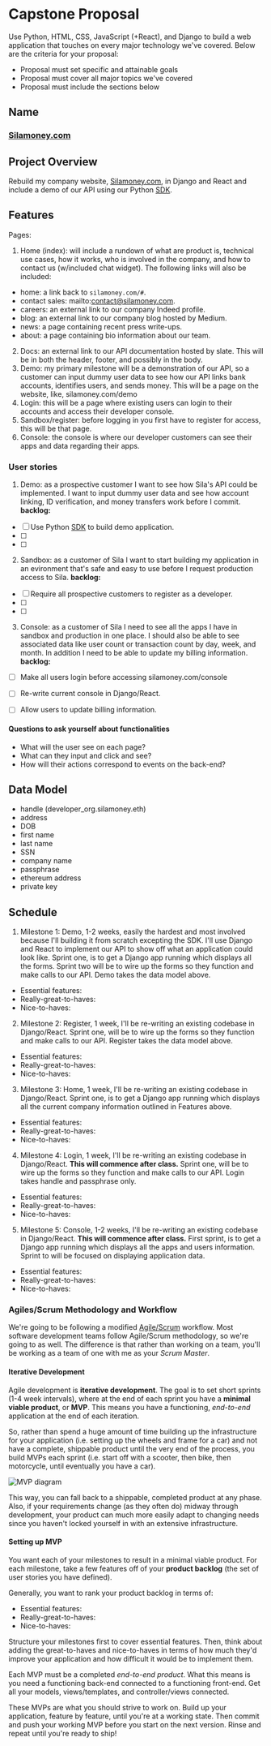 # Capstone Proposal

  Use Python, HTML, CSS, JavaScript (+React), and Django to build a web application that touches on every major technology we've covered. Below are the criteria for your proposal: 
- Proposal must set specific and attainable goals
- Proposal must cover all major topics we've covered
- Proposal must include the sections below


## Name
### [Silamoney.com](https://www.silamoney.com)


## Project Overview
Rebuild my company website, [Silamoney.com](https://www.silamoney.com), in Django and React and include a demo of our API using our Python [SDK](https://github.com/Sila-Money/Sila-Python).


## Features
Pages:
1. Home (index): will include a rundown of what are product is, technical use cases, how it works, who is involved in the company, and how to contact us (w/included chat widget). The following links will also be included:
  - home: a link back to `silamoney.com/#`.
  - contact sales: mailto:contact@silamoney.com.
  - careers: an external link to our company Indeed profile.
  - blog: an external link to our company blog hosted by Medium.
  - news: a page containing recent press write-ups.
  - about: a page containing bio information about our team.
2. Docs: an external link to our API documentation hosted by slate. This will be in both the header, footer, and possibly in the body.
3. Demo: my primary milestone will be a demonstration of our API, so a customer can input dummy user data to see how our API links bank accounts, identifies users, and sends money. This will be a page on the website, like, silamoney.com/demo
4. Login: this will be a page where existing users can login to their accounts and access their developer console.
5. Sandbox/register: before logging in you first have to register for access, this will be that page.
6. Console: the console is where our developer customers can see their apps and data regarding their apps.


### User stories
1. Demo: as a prospective customer I want to see how Sila's API could be implemented. I want to input dummy user data and see how account linking, ID verification, and money transfers work before I commit.
**backlog:**
- [ ] Use Python [SDK](https://github.com/Sila-Money/Sila-Python) to build demo application.
- [ ] 
- [ ]

2. Sandbox: as a customer of Sila I want to start building my application in an evironment that's safe and easy to use before I request production access to Sila.
**backlog:**
- [ ] Require all prospective customers to register as a developer.
- [ ]
- [ ]

3. Console: as a customer of Sila I need to see all the apps I have in sandbox and production in one place. I should also be able to see associated data like user count or transaction count by day, week, and month. In addition I need to be able to update my billing information.
**backlog:**
- [ ] Make all users login before accessing silamoney.com/console
- [ ] Re-write current console in Django/React.
- [ ] Allow users to update billing information.


#### Questions to ask yourself about functionalities

- What will the user see on each page? 
- What can they input and click and see? 
- How will their actions correspond to events on the back-end?

## Data Model
- handle (developer_org.silamoney.eth)
- address
- DOB
- first name
- last name
- SSN
- company name
- passphrase
- ethereum address
- private key


## Schedule
1. Milestone 1: Demo, 1-2 weeks, easily the hardest and most involved because I'll building it from scratch excepting the SDK. I'll use Django and React to implement our API to show off what an application could look like. Sprint one, is to get a Django app running which displays all the forms. Sprint two will be to wire up the forms so they function and make calls to our API. Demo takes the data model above.
- Essential features:
- Really-great-to-haves:
- Nice-to-haves:


2. Milestone 2: Register, 1 week, I'll be re-writing an existing codebase in Django/React. Sprint one, will be to wire up the forms so they function and make calls to our API. Register takes the data model above.
- Essential features:
- Really-great-to-haves:
- Nice-to-haves:


3. Milestone 3: Home, 1 week, I'll be re-writing an existing codebase in Django/React. Sprint one, is to get a Django app running which displays all the current company information outlined in Features above.
- Essential features:
- Really-great-to-haves:
- Nice-to-haves:


4. Milestone 4: Login, 1 week, I'll be re-writing an existing codebase in Django/React. **This will commence after class.** Sprint one, will be to wire up the forms so they function and make calls to our API. Login takes handle and passphrase only.
- Essential features:
- Really-great-to-haves:
- Nice-to-haves:


5. Milestone 5: Console, 1-2 weeks, I'll be re-writing an existing codebase in Django/React. **This will commence after class.** First sprint, is to get a Django app running which displays all the apps and users information. Sprint to will be focused on displaying application data.
- Essential features:
- Really-great-to-haves:
- Nice-to-haves:



### Agiles/Scrum Methodology and Workflow
We're going to be following a modified [Agile/Scrum](https://linchpinseo.com/the-agile-method/) workflow. Most software development teams follow Agile/Scrum methodology, so we're going to as well. The difference is that rather than working on a team, you'll be working as a team of one with me as your *Scrum Master*. 

#### Iterative Development
Agile development is **iterative development**. The goal is to set short sprints (1-4 week intervals), where at the end of each sprint you have a **minimal viable product**, or **MVP**. This means you have a functioning, *end-to-end* application at the end of each iteration.

So, rather than spend a huge amount of time building up the infrastructure for your application (i.e. setting up the wheels and frame for a car) and not have a complete, shippable product until the very end of the process, you build MVPs each sprint (i.e. start off with a scooter, then bike, then motorcycle, until eventually you have a car). 

![MVP diagram](./Making-sense-of-MVP-.jpg)

This way, you can fall back to a shippable, completed product at any phase. Also, if your requirements change (as they often do) midway through development, your product can much more easily adapt to changing needs since you haven't locked yourself in with an extensive infrastructure.

#### Setting up MVP
You want each of your milestones to result in a minimal viable product. For each milestone, take a few features off of your **product backlog** (the set of user stories you have defined). 

Generally, you want to rank your product backlog in terms of:

- Essential features:
- Really-great-to-haves:
- Nice-to-haves:

Structure your milestones first to cover essential features. Then, think about adding the great-to-haves and nice-to-haves in terms of how much they'd improve your application and how difficult it would be to implement them.

Each MVP must be a completed *end-to-end product*. What this means is you need a functioning back-end connected to a functioning front-end. Get all your models, views/templates, and controller/views connected.

These MVPs are what you should strive to work on. Build up your application, feature by feature, until you're at a working state. Then commit and push your working MVP before you start on the next version. Rinse and repeat until you're ready to ship!